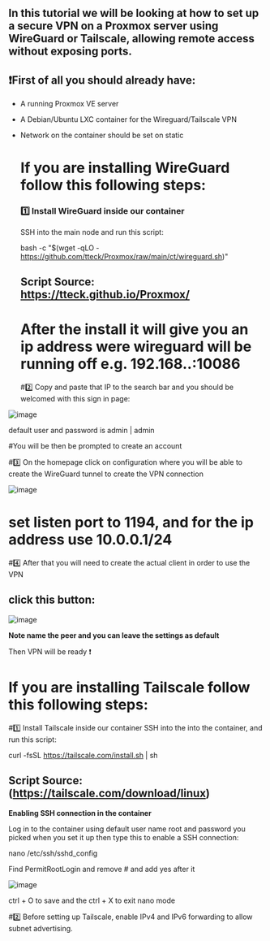 ## In this tutorial we will be looking at how to set up a secure VPN on a Proxmox server using WireGuard or Tailscale, allowing remote access without exposing ports.

<h2>❗First of all you should already have: </h2>

- A running Proxmox VE server

- A Debian/Ubuntu LXC container for the Wireguard/Tailscale VPN
  
- Network on the container should be set on static


  <h1> If you are installing WireGuard follow this following steps: </h1> 

  <h3>1️⃣ Install WireGuard inside our container</h3>
  
  SSH into the main node and run this script:
  
  bash -c "$(wget -qLO - https://github.com/tteck/Proxmox/raw/main/ct/wireguard.sh)"
  
  ## Script Source: https://tteck.github.io/Proxmox/

  # After the install it will give you an ip address were wireguard will be running off e.g. 192.168.**.**:10086

  #2️⃣ Copy and paste that IP to the search bar and you should be welcomed with this sign in page: 
  
![image](https://github.com/user-attachments/assets/47d2992c-74a2-45a7-8c40-d186ab0e9865)

default user and password is admin | admin

#You will be then be prompted to create an account 

#3️⃣ On the homepage click on configuration where you will be able to create the WireGuard tunnel to create the VPN connection

  ![image](https://github.com/user-attachments/assets/11ad6b59-51df-4c76-9cf6-ff0ee1a85bcd)

# set listen port to 1194, and for the ip address use 10.0.0.1/24

#4️⃣ After that you will need to create the actual client in order to use the VPN

## click this button:
![image](https://github.com/user-attachments/assets/7f569cb8-fa26-44f7-bdfc-c3a7220888fa)

**Note name the peer and you can leave the settings as default**


Then VPN will be ready ❗


 <h1> If you are installing Tailscale follow this following steps: </h1> 

  #1️⃣ Install Tailscale inside our container
  SSH into the into the container, and run this script:
  
  curl -fsSL https://tailscale.com/install.sh | sh
  ## Script Source:(https://tailscale.com/download/linux)

  **Enabling SSH connection in the container**
  
  Log in to the container using default user name root and password you picked when you set it up
  then type this to enable a SSH connection:
  
  nano /etc/ssh/sshd_config
  
  Find PermitRootLogin and remove # and add yes after it

  ![image](https://github.com/user-attachments/assets/fc8a4ccb-9389-4530-ad1c-167e0d1227e1)

  
  ctrl + O to save and the ctrl + X to exit nano mode

  #2️⃣ Before setting up Tailscale, enable IPv4 and IPv6 forwarding to allow subnet advertising.

  

  

